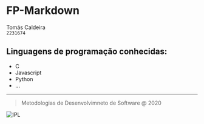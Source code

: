 # FP-Markdown
Tomás Caldeira\
`2231674`

## Linguagens de programação conhecidas:

- C
- Javascript
- Python
- ...

---	
>Metodologias de Desenvolvimneto de Software @ 2020

![IPL](https://eduportugal.eu/wp-content/uploads/2017/08/eduportugal_ipleiria_n.jpg)	